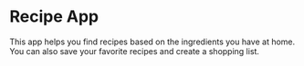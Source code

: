 # Recipe App

This app helps you find recipes based on the ingredients you have at home. You can also save your favorite recipes and create a shopping list.
